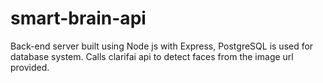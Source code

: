 # smart-brain-api
Back-end server built using Node js with Express, PostgreSQL is used for database system. Calls clarifai api to detect faces from the image url provided.
